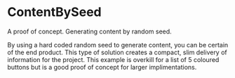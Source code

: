 # ContentBySeed
A proof of concept. Generating content by random seed. 

By using a hard coded random seed to generate content, you can be certain of the end product. This type of solution creates a compact, slim delivery of information for the project. This example is overkill for a list of 5 coloured buttons but is a good proof of concept for larger implimentations.
